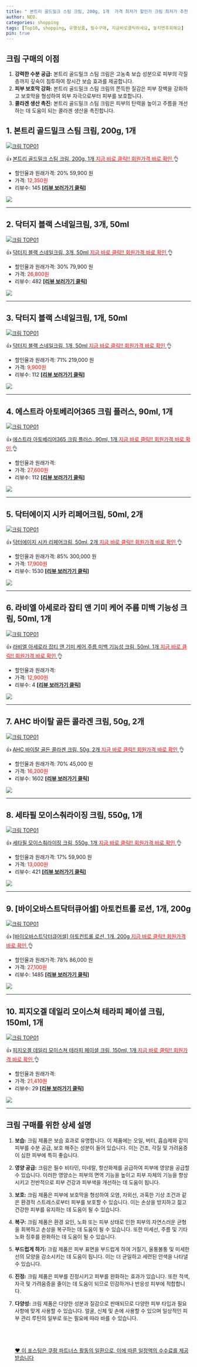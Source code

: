 ```yaml
---
title: " 본트리 골드밀크 스팀 크림, 200g, 1개  가격 최저가 할인가 크림 최저가 추천 제품 비교"
author: NEO.
categories: shopping
tags: [Top10, shopping, 유행상품, 필수구매, 지금바로클릭하세요, 놓치면후회해요]
pin: true
---
```

## 크림 구매의 이점
1. **강력한 수분 공급:** 본트리 골드밀크 스팀 크림은 고농축 보습 성분으로 피부의 각질층까지 깊숙이 침투하여 장시간 보습 효과를 제공합니다.
2. **피부 보호막 강화:** 본트리 골드밀크 스팀 크림의 쫀득한 질감은 피부 장벽을 강화하고 보호막을 형성하여 외부 자극으로부터 피부를 보호합니다.
3. **콜라겐 생산 촉진:** 본트리 골드밀크 스팀 크림은 피부의 탄력을 높이고 주름을 개선하는 데 도움이 되는 콜라겐 생산을 촉진합니다.

   

## 1.  본트리 골드밀크 스팀 크림, 200g, 1개 

[![크림 TOP01](https://thumbnail10.coupangcdn.com/thumbnails/remote/490x490ex/image/retail/images/4788330822844213-b469c8fd-9d9b-4115-a791-232fa5439958.jpg)](https://link.coupang.com/re/AFFSDP?lptag=AF3617701&subid=GithubCoopas&pageKey=7398916503&traceid=V0-153&itemId=3961693365&vendorItemId=3000382052)


👍 [ 본트리 골드밀크 스팀 크림, 200g, 1개  <font color=red> 지금 바로 클릭!! 회원가격 바로 확인 </font> ](https://link.coupang.com/re/AFFSDP?lptag=AF3617701&subid=GithubCoopas&pageKey=7398916503&traceid=V0-153&itemId=3961693365&vendorItemId=3000382052) 👌 


- 할인율과 원래가격: 20%  59,900   원
- 가격: <span style='color:red'>12,350원</span>
- 리뷰수: 145  [**[리뷰 보러가기 클릭]**](https://link.coupang.com/re/AFFSDP?lptag=AF3617701&subid=GithubCoopas&pageKey=7398916503&traceid=V0-153&itemId=3961693365&vendorItemId=3000382052)

[![](/discount_price.png)](https://link.coupang.com/re/AFFSDP?lptag=AF3617701&subid=GithubCoopas&pageKey=7398916503&traceid=V0-153&itemId=3961693365&vendorItemId=3000382052)

---


   

## 2.  닥터지 블랙 스네일크림, 3개, 50ml 

[![크림 TOP01](https://thumbnail9.coupangcdn.com/thumbnails/remote/490x490ex/image/retail/images/40fc048a-78fe-4d61-85b1-cc48d878ba0f6545159969151950245.png)](https://link.coupang.com/re/AFFSDP?lptag=AF3617701&subid=GithubCoopas&pageKey=7112172506&traceid=V0-153&itemId=19503737130&vendorItemId=86285370362)


👍 [ 닥터지 블랙 스네일크림, 3개, 50ml  <font color=red> 지금 바로 클릭!! 회원가격 바로 확인 </font> ](https://link.coupang.com/re/AFFSDP?lptag=AF3617701&subid=GithubCoopas&pageKey=7112172506&traceid=V0-153&itemId=19503737130&vendorItemId=86285370362) 👌 


- 할인율과 원래가격: 30%  79,900   원
- 가격: <span style='color:red'>26,800원</span>
- 리뷰수: 482  [**[리뷰 보러가기 클릭]**](https://link.coupang.com/re/AFFSDP?lptag=AF3617701&subid=GithubCoopas&pageKey=7112172506&traceid=V0-153&itemId=19503737130&vendorItemId=86285370362)

[![](/discount_price.png)](https://link.coupang.com/re/AFFSDP?lptag=AF3617701&subid=GithubCoopas&pageKey=7112172506&traceid=V0-153&itemId=19503737130&vendorItemId=86285370362)

---


   

## 3.  닥터지 블랙 스네일크림, 1개, 50ml 

[![크림 TOP01](https://thumbnail10.coupangcdn.com/thumbnails/remote/490x490ex/image/retail/images/530072313690024-f8a77a45-c1af-419a-a9f5-c3421251b450.jpg)](https://link.coupang.com/re/AFFSDP?lptag=AF3617701&subid=GithubCoopas&pageKey=7112172506&traceid=V0-153&itemId=439209653&vendorItemId=4086452551)


👍 [ 닥터지 블랙 스네일크림, 1개, 50ml  <font color=red> 지금 바로 클릭!! 회원가격 바로 확인 </font> ](https://link.coupang.com/re/AFFSDP?lptag=AF3617701&subid=GithubCoopas&pageKey=7112172506&traceid=V0-153&itemId=439209653&vendorItemId=4086452551) 👌 


- 할인율과 원래가격: 71%  219,000   원
- 가격: <span style='color:red'>9,900원</span>
- 리뷰수: 112  [**[리뷰 보러가기 클릭]**](https://link.coupang.com/re/AFFSDP?lptag=AF3617701&subid=GithubCoopas&pageKey=7112172506&traceid=V0-153&itemId=439209653&vendorItemId=4086452551)

[![](/discount_price.png)](https://link.coupang.com/re/AFFSDP?lptag=AF3617701&subid=GithubCoopas&pageKey=7112172506&traceid=V0-153&itemId=439209653&vendorItemId=4086452551)

---


   

## 4.  에스트라 아토베리어365 크림 플러스, 90ml, 1개 

[![크림 TOP01](https://thumbnail9.coupangcdn.com/thumbnails/remote/490x490ex/image/retail/images/532200931401586-9afa34b2-3f27-4e4c-8a7f-a1b7116dc507.jpg)](https://link.coupang.com/re/AFFSDP?lptag=AF3617701&subid=GithubCoopas&pageKey=6249008831&traceid=V0-153&itemId=12656558190&vendorItemId=79923886105)


👍 [ 에스트라 아토베리어365 크림 플러스, 90ml, 1개  <font color=red> 지금 바로 클릭!! 회원가격 바로 확인 </font> ](https://link.coupang.com/re/AFFSDP?lptag=AF3617701&subid=GithubCoopas&pageKey=6249008831&traceid=V0-153&itemId=12656558190&vendorItemId=79923886105) 👌 


- 할인율과 원래가격: 
- 가격: <span style='color:red'>27,600원</span>
- 리뷰수: 112  [**[리뷰 보러가기 클릭]**](https://link.coupang.com/re/AFFSDP?lptag=AF3617701&subid=GithubCoopas&pageKey=6249008831&traceid=V0-153&itemId=12656558190&vendorItemId=79923886105)

[![](/discount_price.png)](https://link.coupang.com/re/AFFSDP?lptag=AF3617701&subid=GithubCoopas&pageKey=6249008831&traceid=V0-153&itemId=12656558190&vendorItemId=79923886105)

---


   

## 5.  닥터에이지 시카 리페어크림, 50ml, 2개 

[![크림 TOP01](https://thumbnail9.coupangcdn.com/thumbnails/remote/490x490ex/image/retail/images/4364813542549906-5350c7a7-9279-4c44-9c77-bd016f22f702.jpg)](https://link.coupang.com/re/AFFSDP?lptag=AF3617701&subid=GithubCoopas&pageKey=6174360973&traceid=V0-153&itemId=2647629542&vendorItemId=70638435618)


👍 [ 닥터에이지 시카 리페어크림, 50ml, 2개  <font color=red> 지금 바로 클릭!! 회원가격 바로 확인 </font> ](https://link.coupang.com/re/AFFSDP?lptag=AF3617701&subid=GithubCoopas&pageKey=6174360973&traceid=V0-153&itemId=2647629542&vendorItemId=70638435618) 👌 


- 할인율과 원래가격: 85%  300,000   원
- 가격: <span style='color:red'>17,900원</span>
- 리뷰수: 1530  [**[리뷰 보러가기 클릭]**](https://link.coupang.com/re/AFFSDP?lptag=AF3617701&subid=GithubCoopas&pageKey=6174360973&traceid=V0-153&itemId=2647629542&vendorItemId=70638435618)

[![](/discount_price.png)](https://link.coupang.com/re/AFFSDP?lptag=AF3617701&subid=GithubCoopas&pageKey=6174360973&traceid=V0-153&itemId=2647629542&vendorItemId=70638435618)

---


   

## 6.  라비엘 아세로라 잡티 앤 기미 케어 주름 미백 기능성 크림, 50ml, 1개 

[![크림 TOP01](https://thumbnail7.coupangcdn.com/thumbnails/remote/490x490ex/image/retail/images/545168186256892-b71a5df8-c8ee-44a2-a185-5307b4be8a0b.jpg)](https://link.coupang.com/re/AFFSDP?lptag=AF3617701&subid=GithubCoopas&pageKey=6936601617&traceid=V0-153&itemId=16805835817&vendorItemId=80592045322)


👍 [ 라비엘 아세로라 잡티 앤 기미 케어 주름 미백 기능성 크림, 50ml, 1개  <font color=red> 지금 바로 클릭!! 회원가격 바로 확인 </font> ](https://link.coupang.com/re/AFFSDP?lptag=AF3617701&subid=GithubCoopas&pageKey=6936601617&traceid=V0-153&itemId=16805835817&vendorItemId=80592045322) 👌 


- 할인율과 원래가격: 
- 가격: <span style='color:red'>12,900원</span>
- 리뷰수: 4  [**[리뷰 보러가기 클릭]**](https://link.coupang.com/re/AFFSDP?lptag=AF3617701&subid=GithubCoopas&pageKey=6936601617&traceid=V0-153&itemId=16805835817&vendorItemId=80592045322)

[![](/discount_price.png)](https://link.coupang.com/re/AFFSDP?lptag=AF3617701&subid=GithubCoopas&pageKey=6936601617&traceid=V0-153&itemId=16805835817&vendorItemId=80592045322)

---


   

## 7.  AHC 바이탈 골든 콜라겐 크림, 50g, 2개 

[![크림 TOP01](https://thumbnail9.coupangcdn.com/thumbnails/remote/490x490ex/image/retail/images/97618719-eb07-48ce-843a-c72555d8754c4985237817764654757.png)](https://link.coupang.com/re/AFFSDP?lptag=AF3617701&subid=GithubCoopas&pageKey=6145211823&traceid=V0-153&itemId=19168933049&vendorItemId=86287205149)


👍 [ AHC 바이탈 골든 콜라겐 크림, 50g, 2개  <font color=red> 지금 바로 클릭!! 회원가격 바로 확인 </font> ](https://link.coupang.com/re/AFFSDP?lptag=AF3617701&subid=GithubCoopas&pageKey=6145211823&traceid=V0-153&itemId=19168933049&vendorItemId=86287205149) 👌 


- 할인율과 원래가격: 70%  45,000   원
- 가격: <span style='color:red'>16,200원</span>
- 리뷰수: 1602  [**[리뷰 보러가기 클릭]**](https://link.coupang.com/re/AFFSDP?lptag=AF3617701&subid=GithubCoopas&pageKey=6145211823&traceid=V0-153&itemId=19168933049&vendorItemId=86287205149)

[![](/discount_price.png)](https://link.coupang.com/re/AFFSDP?lptag=AF3617701&subid=GithubCoopas&pageKey=6145211823&traceid=V0-153&itemId=19168933049&vendorItemId=86287205149)

---


   

## 8.  세타필 모이스춰라이징 크림, 550g, 1개 

[![크림 TOP01](https://thumbnail7.coupangcdn.com/thumbnails/remote/490x490ex/image/retail/images/544082951406698-0e9dc25f-dd03-4da4-bcd4-ddc11768a4fc.jpg)](https://link.coupang.com/re/AFFSDP?lptag=AF3617701&subid=GithubCoopas&pageKey=6453223223&traceid=V0-153&itemId=14017346930&vendorItemId=80519514869)


👍 [ 세타필 모이스춰라이징 크림, 550g, 1개  <font color=red> 지금 바로 클릭!! 회원가격 바로 확인 </font> ](https://link.coupang.com/re/AFFSDP?lptag=AF3617701&subid=GithubCoopas&pageKey=6453223223&traceid=V0-153&itemId=14017346930&vendorItemId=80519514869) 👌 


- 할인율과 원래가격: 17%  59,900   원
- 가격: <span style='color:red'>13,000원</span>
- 리뷰수: 421  [**[리뷰 보러가기 클릭]**](https://link.coupang.com/re/AFFSDP?lptag=AF3617701&subid=GithubCoopas&pageKey=6453223223&traceid=V0-153&itemId=14017346930&vendorItemId=80519514869)

[![](/discount_price.png)](https://link.coupang.com/re/AFFSDP?lptag=AF3617701&subid=GithubCoopas&pageKey=6453223223&traceid=V0-153&itemId=14017346930&vendorItemId=80519514869)

---


   

## 9.  [바이오바스트닥터큐어셀] 아토컨트롤 로션, 1개, 200g 

[![크림 TOP01](https://thumbnail10.coupangcdn.com/thumbnails/remote/490x490ex/image/vendor_inventory/8bf4/43bed1dd4d6f0b46712b0e4030433f093e2ecf236cd67f447610c84eb50a.png)](https://link.coupang.com/re/AFFSDP?lptag=AF3617701&subid=GithubCoopas&pageKey=6269652158&traceid=V0-153&itemId=12814410046&vendorItemId=80080306288)


👍 [ [바이오바스트닥터큐어셀] 아토컨트롤 로션, 1개, 200g  <font color=red> 지금 바로 클릭!! 회원가격 바로 확인 </font> ](https://link.coupang.com/re/AFFSDP?lptag=AF3617701&subid=GithubCoopas&pageKey=6269652158&traceid=V0-153&itemId=12814410046&vendorItemId=80080306288) 👌 


- 할인율과 원래가격: 78%  86,000   원
- 가격: <span style='color:red'>27,100원</span>
- 리뷰수: 1485  [**[리뷰 보러가기 클릭]**](https://link.coupang.com/re/AFFSDP?lptag=AF3617701&subid=GithubCoopas&pageKey=6269652158&traceid=V0-153&itemId=12814410046&vendorItemId=80080306288)

[![](/discount_price.png)](https://link.coupang.com/re/AFFSDP?lptag=AF3617701&subid=GithubCoopas&pageKey=6269652158&traceid=V0-153&itemId=12814410046&vendorItemId=80080306288)

---


   

## 10.  피지오겔 데일리 모이스쳐 테라피 페이셜 크림, 150ml, 1개 

[![크림 TOP01](https://thumbnail8.coupangcdn.com/thumbnails/remote/490x490ex/image/vendor_inventory/8c2d/4aa50b3b493fdd36a39ed4078a417405bea10b24eb455299bff7ed055c80.jpg)](https://link.coupang.com/re/AFFSDP?lptag=AF3617701&subid=GithubCoopas&pageKey=6492007298&traceid=V0-153&itemId=14692254&vendorItemId=84424115580)


👍 [ 피지오겔 데일리 모이스쳐 테라피 페이셜 크림, 150ml, 1개  <font color=red> 지금 바로 클릭!! 회원가격 바로 확인 </font> ](https://link.coupang.com/re/AFFSDP?lptag=AF3617701&subid=GithubCoopas&pageKey=6492007298&traceid=V0-153&itemId=14692254&vendorItemId=84424115580) 👌 


- 할인율과 원래가격: 
- 가격: <span style='color:red'>21,410원</span>
- 리뷰수: 29  [**[리뷰 보러가기 클릭]**](https://link.coupang.com/re/AFFSDP?lptag=AF3617701&subid=GithubCoopas&pageKey=6492007298&traceid=V0-153&itemId=14692254&vendorItemId=84424115580)

[![](/discount_price.png)](https://link.coupang.com/re/AFFSDP?lptag=AF3617701&subid=GithubCoopas&pageKey=6492007298&traceid=V0-153&itemId=14692254&vendorItemId=84424115580)

---
## 크림 구매를 위한 상세 설명
1. **보습:**
크림 제품은 보습 효과로 유명합니다. 이 제품에는 오일, 버터, 흡습제와 같이 피부를 수분 공급, 보호 해주는 성분이 들어 있습니다. 이는 건조, 각질 및 가려움증이 심한 피부에 특히 좋습니다.

2. **영양 공급:**
크림은 필수 비타민, 미네랄, 항산화제를 공급하여 피부에 영양을 공급할 수 있습니다. 이러한 영양소는 피부의 면역 기능을 높이고 피부 자체의 기능을 향상시키고 전반적으로 피부 건강과 피부색을 개선하는 데 도움이 됩니다.

3. **보호:**
크림 제품은 피부에 보호막을 형성하여 오염, 자외선, 과혹한 기상 조건과 같은 환경적 스트레스로부터 피부를 보호할 수 있습니다. 이는 손상을 방지하고 젊고 건강한 피부를 유지하는 데 도움이 될 수 있습니다.

4. **복구:**
크림 제품은 환경 요인, 노화 또는 피부 상태로 인한 피부의 자연스러운 균형을 회복하고 손상을 복구하는 데 도움이 될 수 있습니다. 또한 미세선, 주름 및 기타 노화 징후를 완화하는 데 도움이 될 수 있습니다.

5. **부드럽게 하기:**
크림 제품은 피부 표면을 부드럽게 하여 거칠기, 울퉁불퉁 및 미세한 선의 모양을 감소시키는 데 도움이 됩니다. 이는 더 균일하고 세련된 안색을 나타낼 수 있습니다.

6. **진정:**
크림 제품은 피부를 진정시키고 피부를 완화하는 효과가 있습니다. 또한 적색, 자극 및 가려움증을 줄이는 데 도움이 되므로 민감하거나 반응성 피부에 적합합니다.

7. **다양성:**
크림 제품은 다양한 성분과 질감으로 판매되므로 다양한 피부 타입과 필요 사항에 맞게 사용할 수 있습니다. 얼굴, 신체 및 손에 사용할 수 있으며 일상적인 피부 관리 루틴의 일부로 또는 필요에 따라 바를 수 있습니다.<br><br><br><br><br> [ ❤  이 포스팅은 쿠팡 파트너스 활동의 일환으로, 이에 따른 일정액의 수수료를 제공받습니다](https://link.coupang.com/a/bcEFyh)